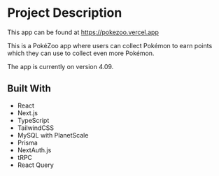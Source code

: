 # Project Description

This app can be found at https://pokezoo.vercel.app

This is a PokéZoo app where users can collect Pokémon to earn points which they can use to collect even more Pokémon.

The app is currently on version 4.09.

## Built With

- React
- Next.js
- TypeScript
- TailwindCSS
- MySQL with PlanetScale
- Prisma
- NextAuth.js
- tRPC
- React Query
